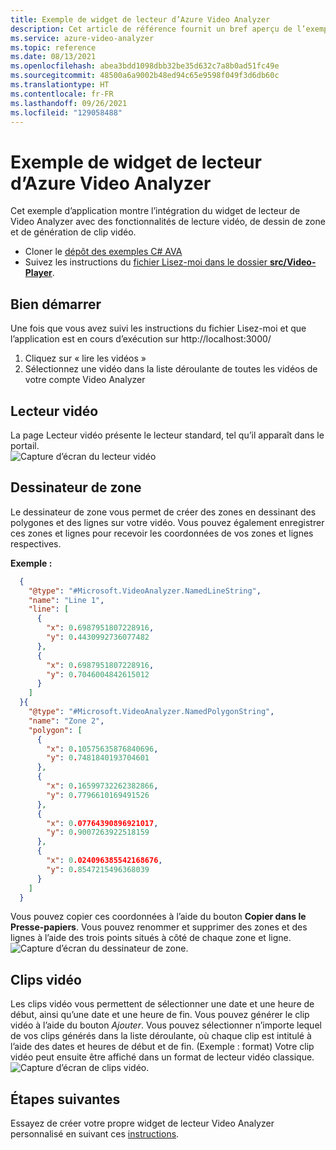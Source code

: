 ```yaml
---
title: Exemple de widget de lecteur d’Azure Video Analyzer
description: Cet article de référence fournit un bref aperçu de l’exemple d’application du widget de lecteur de Video Analyzer
ms.service: azure-video-analyzer
ms.topic: reference
ms.date: 08/13/2021
ms.openlocfilehash: abea3bdd1098dbb32be35d632c7a8b0ad51fc49e
ms.sourcegitcommit: 48500a6a9002b48ed94c65e9598f049f3d6db60c
ms.translationtype: HT
ms.contentlocale: fr-FR
ms.lasthandoff: 09/26/2021
ms.locfileid: "129058488"
---
```

# <a name="azure-video-analyzer-player-widget-sample"></a>Exemple de widget de lecteur d’Azure Video Analyzer

Cet exemple d’application montre l’intégration du widget de lecteur de Video Analyzer avec des fonctionnalités de lecture vidéo, de dessin de zone et de génération de clip vidéo.

* Cloner le [dépôt des exemples C# AVA](https://github.com/Azure-Samples/video-analyzer-iot-edge-csharp)
* Suivez les instructions du [fichier Lisez-moi dans le dossier **src/Video-Player**](https://github.com/Azure-Samples/video-analyzer-iot-edge-csharp/blob/main/src/video-player/README.md).

## <a name="get-started"></a>Bien démarrer
Une fois que vous avez suivi les instructions du fichier Lisez-moi et que l’application est en cours d’exécution sur http://localhost:3000/
1. Cliquez sur « lire les vidéos »
2. Sélectionnez une vidéo dans la liste déroulante de toutes les vidéos de votre compte Video Analyzer

## <a name="video-player"></a>Lecteur vidéo
La page Lecteur vidéo présente le lecteur standard, tel qu’il apparaît dans le portail.  
![Capture d’écran du lecteur vidéo](./media/sample-player-widget/widget-video-player.png)

## <a name="zone-drawer"></a>Dessinateur de zone
Le dessinateur de zone vous permet de créer des zones en dessinant des polygones et des lignes sur votre vidéo. Vous pouvez également enregistrer ces zones et lignes pour recevoir les coordonnées de vos zones et lignes respectives.  
  
**Exemple :**
```json
  {
    "@type": "#Microsoft.VideoAnalyzer.NamedLineString",
    "name": "Line 1",
    "line": [
      {
        "x": 0.6987951807228916,
        "y": 0.4430992736077482
      },
      {
        "x": 0.6987951807228916,
        "y": 0.7046004842615012
      }
    ]
  }{
    "@type": "#Microsoft.VideoAnalyzer.NamedPolygonString",
    "name": "Zone 2",
    "polygon": [
      {
        "x": 0.10575635876840696,
        "y": 0.7481840193704601
      },
      {
        "x": 0.16599732262382866,
        "y": 0.7796610169491526
      },
      {
        "x": 0.07764390896921017,
        "y": 0.9007263922518159
      },
      {
        "x": 0.024096385542168676,
        "y": 0.8547215496368039
      }
    ]
  }
```
Vous pouvez copier ces coordonnées à l’aide du bouton **Copier dans le Presse-papiers**. Vous pouvez renommer et supprimer des zones et des lignes à l’aide des trois points situés à côté de chaque zone et ligne.  
![Capture d’écran du dessinateur de zone.](./media/sample-player-widget/widget-zone-drawer.png)

## <a name="video-clips"></a>Clips vidéo
Les clips vidéo vous permettent de sélectionner une date et une heure de début, ainsi qu’une date et une heure de fin. Vous pouvez générer le clip vidéo à l’aide du bouton *Ajouter*.
Vous pouvez sélectionner n’importe lequel de vos clips générés dans la liste déroulante, où chaque clip est intitulé à l’aide des dates et heures de début et de fin.
(Exemple : format) Votre clip vidéo peut ensuite être affiché dans un format de lecteur vidéo classique.  
![Capture d’écran de clips vidéo.](./media/sample-player-widget/widget-video-clips.png)

## <a name="next-steps"></a>Étapes suivantes
Essayez de créer votre propre widget de lecteur Video Analyzer personnalisé en suivant ces [instructions](./player-widget.md).

